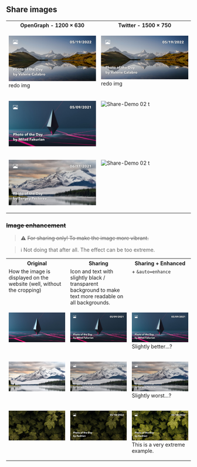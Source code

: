
## Share images

<table>
<tr>
  <th width="50%">
    OpenGraph - 1200 × 630
  </th>
  <th width="50%">
    Twitter - 1500 × 750
  </th>
</tr>

<tr>
  <td valign="top">

![Share-Demo 01 og](../src/assets/share-demo/photo-1651869924653-0a0f5d21067a-og.jpg)
redo img
  </td>
  <td valign="top">

![Share-Demo 01 t](../src/assets/share-demo/photo-1651869924653-0a0f5d21067a-twit.jpg)
redo img
  </td>
</tr>
<tr>
  <td valign="top">

![Share-Demo 02 og](../src/assets/share-demo/photo-1617396900799-f4ec2b43c7ae-og.jpg)

  </td>
  <td valign="top">

![Share-Demo 02 t](../src/assets/share-demo/photo-1617396900799-f4ec2b43c7ae-twit.jpg)

  </td>
</tr>
<tr>
  <td valign="top">

![Share-Demo 02 og](../src/assets/share-demo/photo-1622032493066-a9c553099b7b-og.jpg)

  </td>
  <td valign="top">

![Share-Demo 02 t](../src/assets/share-demo/photo-1622032493066-a9c553099b7b-twit.jpg)

  </td>
</tr>

</table>



### ~~Image enhancement~~

> ⚠️ ~~For sharing only! To make the image more vibrant.~~  

> ℹ️ Not doing that after all. The effect can be too extreme.

<table>
<tr>
  <th width="33.3%">
    Original
  </th>
  <th width="33.3%">
    Sharing
  </th>
  <th width="33.3%">
    Sharing + Enhanced
  </th>
</tr>
<tr>
  <td valign="top">
    How the image is displayed on the website (well, without the cropping)
  </td>
  <td valign="top">
    Icon and text with slightly black / transparent background to make text more readable on all backgrounds.
  </td>
  <td valign="top">
  + <code>&auto=enhance</code>
  </td>
</tr>

<tr>
  <td valign="top">

![Original](../src/assets/share-demo/photo-1617396900799-f4ec2b43c7ae-og-original.jpg)

  </td>
  <td valign="top">

![Original](../src/assets/share-demo/photo-1617396900799-f4ec2b43c7ae-og-notEnhanced.jpg)

  </td>
  <td valign="top">

![Original](../src/assets/share-demo/photo-1617396900799-f4ec2b43c7ae-og.jpg)
Slightly better...?
  </td>
</tr>
<tr>
  <td valign="top">

![Original](../src/assets/share-demo/photo-1622032493066-a9c553099b7b-og-original.jpg)

  </td>
  <td valign="top">

![Original](../src/assets/share-demo/photo-1622032493066-a9c553099b7b-og-notEnhanced.jpg)

  </td>
  <td valign="top">

![Original](../src/assets/share-demo/photo-1622032493066-a9c553099b7b-og.jpg)
Slightly worst...?
  </td>
</tr>

<tr>
  <td valign="top">

![Original](../src/assets/share-demo/photo-1651721675073-a992af85dfed-og-original.jpg)

  </td>
  <td valign="top">

![Original](../src/assets/share-demo/photo-1651721675073-a992af85dfed-og-notEnhanced.jpg)

  </td>
  <td valign="top">

![Enhanced](../src/assets/share-demo/photo-1651721675073-a992af85dfed-og.jpg)
This is a very extreme example.
  </td>
</tr>


</table>
